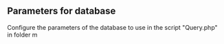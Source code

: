 ## Parameters for database
Configure the parameters of the database to use in the script "Query.php" in folder m
